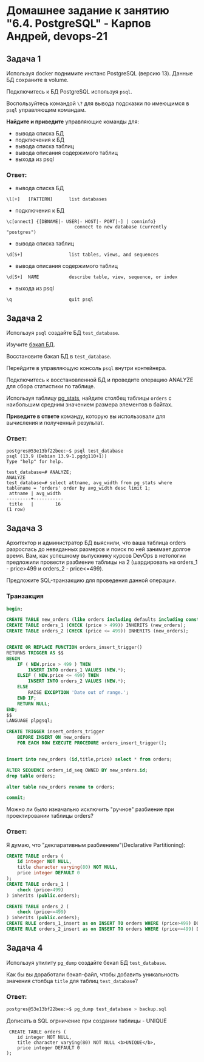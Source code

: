 # Домашнее задание к занятию "6.4. PostgreSQL" - Карпов Андрей, devops-21

## Задача 1

Используя docker поднимите инстанс PostgreSQL (версию 13). Данные БД сохраните в volume.

Подключитесь к БД PostgreSQL используя `psql`.

Воспользуйтесь командой `\?` для вывода подсказки по имеющимся в `psql` управляющим командам.

**Найдите и приведите** управляющие команды для:
- вывода списка БД
- подключения к БД
- вывода списка таблиц
- вывода описания содержимого таблиц
- выхода из psql

### Ответ:
- вывода списка БД
```
\l[+]   [PATTERN]      list databases
```
- подключения к БД
```
\c[onnect] {[DBNAME|- USER|- HOST|- PORT|-] | conninfo}
                         connect to new database (currently "postgres")
```
- вывода списка таблиц
```
\d[S+]                 list tables, views, and sequences
```
- вывода описания содержимого таблиц
```
\d[S+]  NAME           describe table, view, sequence, or index
```
- выхода из psql
```
\q                     quit psql
```

## Задача 2

Используя `psql` создайте БД `test_database`.

Изучите [бэкап БД](https://github.com/netology-code/virt-homeworks/tree/virt-11/06-db-04-postgresql/test_data).

Восстановите бэкап БД в `test_database`.

Перейдите в управляющую консоль `psql` внутри контейнера.

Подключитесь к восстановленной БД и проведите операцию ANALYZE для сбора статистики по таблице.

Используя таблицу [pg_stats](https://postgrespro.ru/docs/postgresql/12/view-pg-stats), найдите столбец таблицы `orders` 
с наибольшим средним значением размера элементов в байтах.

**Приведите в ответе** команду, которую вы использовали для вычисления и полученный результат.

### Ответ:
```
postgres@53e13bf22bee:~$ psql test_database
psql (13.9 (Debian 13.9-1.pgdg110+1))
Type "help" for help.

test_database=# ANALYZE;
ANALYZE
test_database=# select attname, avg_width from pg_stats where tablename = 'orders' order by avg_width desc limit 1;
 attname | avg_width
---------+-----------
 title   |        16
(1 row)
```
## Задача 3

Архитектор и администратор БД выяснили, что ваша таблица orders разрослась до невиданных размеров и
поиск по ней занимает долгое время. Вам, как успешному выпускнику курсов DevOps в нетологии предложили
провести разбиение таблицы на 2 (шардировать на orders_1 - price>499 и orders_2 - price<=499).

Предложите SQL-транзакцию для проведения данной операции.
### Транзакция
```sql
begin;

CREATE TABLE new_orders (like orders including defaults including constraints including indexes);
CREATE TABLE orders_1 (CHECK (price > 499)) INHERITS (new_orders);
CREATE TABLE orders_2 (CHECK (price <= 499)) INHERITS (new_orders);


CREATE OR REPLACE FUNCTION orders_insert_trigger()
RETURNS TRIGGER AS $$
BEGIN
    IF ( NEW.price > 499 ) THEN
        INSERT INTO orders_1 VALUES (NEW.*);
    ELSIF ( NEW.price <= 499) THEN
        INSERT INTO orders_2 VALUES (NEW.*);
    ELSE
        RAISE EXCEPTION 'Date out of range.';
    END IF;
    RETURN NULL;
END;
$$
LANGUAGE plpgsql;

CREATE TRIGGER insert_orders_trigger
    BEFORE INSERT ON new_orders
    FOR EACH ROW EXECUTE PROCEDURE orders_insert_trigger();


insert into new_orders (id,title,price) select * from orders;

ALTER SEQUENCE orders_id_seq OWNED BY new_orders.id;
drop table orders;

alter table new_orders rename to orders;

commit;
```
Можно ли было изначально исключить "ручное" разбиение при проектировании таблицы orders?

### Ответ:
Я думаю, что "декларативным разбиением"(Declarative Partitioning):
```sql
CREATE TABLE orders (
    id integer NOT NULL,
    title character varying(80) NOT NULL,
    price integer DEFAULT 0
);
CREATE TABLE orders_1 (
    check (price>499)
) inherits (public.orders);

CREATE TABLE orders_2 (
    check (price<=499)
) inherits (public.orders);
CREATE RULE orders_1_insert as on INSERT TO orders WHERE (price>499) DO INSTEAD INSERT INTO orders_1 values(NEW.*);
CREATE RULE orders_2_insert as on INSERT TO orders WHERE (price<=499) DO INSTEAD INSERT INTO orders_2 values(NEW.*);
```

## Задача 4

Используя утилиту `pg_dump` создайте бекап БД `test_database`.

Как бы вы доработали бэкап-файл, чтобы добавить уникальность значения столбца `title` для таблиц `test_database`?

### Ответ:
```bash
postgres@53e13bf22bee:~$ pg_dump test_database > backup.sql
```
Дописать в SQL огрничение при создании таблицы - UNIQUE
```
 CREATE TABLE orders (
    id integer NOT NULL,
    title character varying(80) NOT NULL <b>UNIQUE</b>,
    price integer DEFAULT 0
);
```
